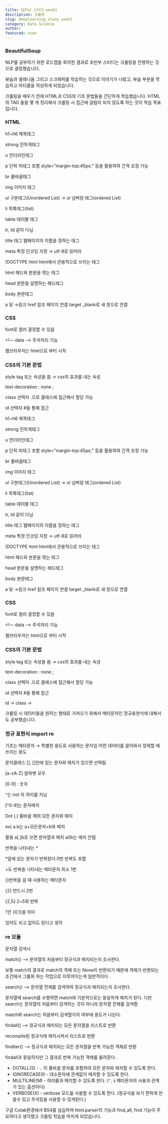 ```yaml
---
title: 딥러닝 스터디 week1
description: 크롤링
slug: deeplearning_study_week1
category: Data Science
author: 
featured: none
---
```


### BeautifulSoup

NLP를 공부하기 위한 로드맵을 회의한 결과로 초반부 스터디는 크롤링을 진행하는 것으로 결정했습니다.

뷰솝과 셀레니움 그리고 스크래피를 학습하는 것으로 이야기가 나왔고, 뷰솝 부분을 학습하고 아티클을 작성하게 되었습니다. 

크롤링을 배우기 전에 HTML과 CSS의 기초 문법들을 간단하게 학습했습니다.
HTML의 TAG 들을 몇 개 정리해서 크롤링 시 접근에 걸림이 되지 않도록 하는 것이 학습 목표입니다. 

### HTML
h1~h6 제목태그

strong 진하게태그

u 언더라인태그

p 단락 피태그 포함 style="margin-top:45px;" 등을 활용하여 간격 조정 가능 

br 줄바꿈태그 

img 이미지 태그 

ul 구분태그(Unordered List) → ol 넘버링 태그(ordered List)

li 목록태그(list) 

table 테이블 태그

tr, td 같이 다님

title 태그 웹페이지의 이름을 정하는 태그 

meta 특정 인코딩 지정 → utf-8로 읽어라

!DOCTYPE html html에서 관용적으로 쓰이는 태그 

html 헤드와 본문을 엮는 태그

head 본문을 설명하는 헤드태그 

body 본문태그

a 닻 →링크 href 참조 페이지 연결 target _blank로 새 창으로 연결

### CSS

font로 컬러 결정할 수 있음 

<!— data —> 주석처리 기능 

웹브라우저는 html으로 부터 시작 

### CSS의 기본 문법

style tag 또는 속성을 씀  → css의 효과를 내는 속성 

text-decoration : none ; 

class 선택자 .으로 클래스에 접근해서 할당 가능 

id 선택자 #을 통해 접근 

h1~h6 제목태그

strong 진하게태그

u 언더라인태그

p 단락 피태그 포함 style="margin-top:45px;" 등을 활용하여 간격 조정 가능 

br 줄바꿈태그 

img 이미지 태그 

ul 구분태그(Unordered List) → ol 넘버링 태그(ordered List)

li 목록태그(list) 

table 테이블 태그

tr, td 같이 다님

title 태그 웹페이지의 이름을 정하는 태그 

meta 특정 인코딩 지정 → utf-8로 읽어라

!DOCTYPE html html에서 관용적으로 쓰이는 태그 

html 헤드와 본문을 엮는 태그

head 본문을 설명하는 헤드태그 

body 본문태그

a 닻 →링크 href 참조 페이지 연결 target _blank로 새 창으로 연결 

### CSS

font로 컬러 결정할 수 있음 

<!— data —> 주석처리 기능 

웹브라우저는 html으로 부터 시작 

### CSS의 기본 문법

style tag 또는 속성을 씀  → css의 효과를 내는 속성 

text-decoration : none ; 

class 선택자 .으로 클래스에 접근해서 할당 가능 

id 선택자 #을 통해 접근 

id → class → 

크롤링 시 데이터들을 원하는 형태로 가져오기 위해서 메타문자인 정규표현식에 대해서도 공부했습니다. 
### 정규 표현식 import re

기초는 메타문자 → 특별한 용도로 사용하는 문자임 어떤 데이터를 끌어와서 정제할 때 쓰이는 용도

문자클래스 [], []안에 있는 문자와 매치가 있으면 선택됨 

[a-zA-Z] 알파벳 모두

[0-9] : 숫자 

^는 not 의 의미를 지님 

[^0-9]는 문자매치

Dot (.) 줄바꿈 제외 모든 문자와 매치 

ex) a.b는 a+모든문자+b와 매치

활용 a[.]b로 쓰면 문자열과 매치 a0b는 매치 안됨 

반복을 나타내는 *  

*앞에 있는 문자가 반복된다 0번 반복도 포함 

+도 반복을 나타내는 메타문자 최소 1번

{}반복을 걸 때 사용하는 메타문자

{2} 반드시 2번 

{2,5} 2~5회 반복

?은 {0,1}을 의미 

있어도 되고 없어도 된다고 생각 

### re 모듈

문자열 검색시 

match() —> 문자열의 처음부터 정규식과 매치되는지 조사한다.

보통 match의 결과로 match의 객체 또는 None이 반환되기 때문에 객체가 반환되는 조건에서 그룹화 하는 작업으로 이루어지는게 일반적이다 .

search() —> 문자열 전체를 검색하여 정규식과 매치되는지 조사한다.

문자열에 search를 수행하면 match와 기본적으로는 동일하게 매치가 된다. 다만 search는 문자열의 처음부터 검색하는 것이 아니라 문자열 전체를 검색함 

match와 search는 처음부터 검색할지의 여부에 용도가 나뉜다.

findall() —> 정규식과 매치되는 모든 문자열을 리스트로 반환 

recompile된 정규식에 매치시켜서 리스트로 반환

finditer() —> 정규식과 매치되는 모든 문자열을 반복 가능한 객체로 반환 

findall과 동일하지만 그 결과로 반복 가능한 객체를 돌려준다 .

- DOTALL(S) - `.` 이 줄바꿈 문자를 포함하여 모든 문자와 매치할 수 있도록 한다.
- IGNORECASE(I) - 대소문자에 관계없이 매치할 수 있도록 한다.
- MULTILINE(M) - 여러줄과 매치할 수 있도록 한다. (`^`, `$` 메타문자의 사용과 관계가 있는 옵션이다)
- VERBOSE(X) - verbose 모드를 사용할 수 있도록 한다. (정규식을 보기 편하게 만들수 있고 주석등을 사용할 수 있게된다.)


구글 Colab환경에서 BS4를 실습하며 html.parser의 기능과 find_all, find 기능이 주요하다고 생각했고 크롤링 학습을 마치게 되었습니다.
